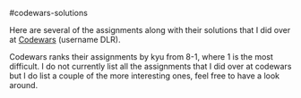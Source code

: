#codewars-solutions

Here are several of the assignments along with their solutions that I did over at [Codewars](http://www.codewars.com/)  (username DLR). 

Codewars ranks their assignments by kyu from 8-1, where 1 is the most difficult.
I do not currently list all the assignments that I did over at codewars but I do list a couple of the more interesting ones, feel free to have a look around.